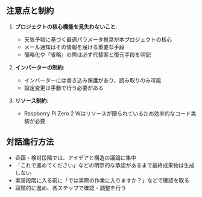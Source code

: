 ## 注意点と制約
1. **プロジェクトの核心機能を見失わないこと**:
   - 天気予報に基づく最適パラメータ推奨が本プロジェクトの核心
   - メール通知はその情報を届ける重要な手段
   - 簡略化や「省略」の際は必ず代替案と復元手段を明記

2. **インバーターの制約**:
   - インバーターには書き込み保護があり、読み取りのみ可能
   - 設定変更は手動で行う必要がある

3. **リソース制約**:
   - Raspberry Pi Zero 2 Wはリソースが限られているため効率的なコード実装が必要

## 対話進行方法
- 企画・検討段階では、アイデアと構造の議論に集中
- 「これで進めてください」などの明示的な承認があるまで最終成果物は生成しない
- 実装段階に入る前に「では実際の作業に入りますか？」などで確認を取る
- 段階的に進め、各ステップで確認・調整を行う
